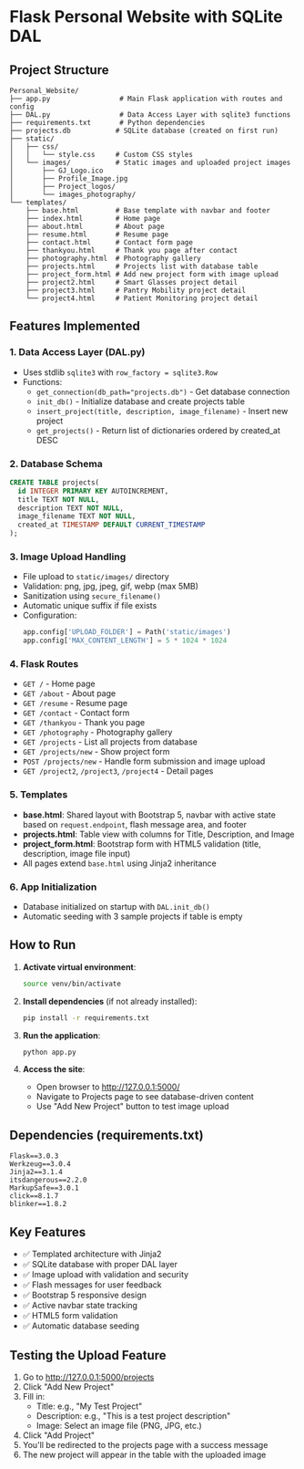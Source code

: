 # Flask Personal Website with SQLite DAL

## Project Structure

```
Personal_Website/
├── app.py                 # Main Flask application with routes and config
├── DAL.py                 # Data Access Layer with sqlite3 functions
├── requirements.txt       # Python dependencies
├── projects.db           # SQLite database (created on first run)
├── static/
│   ├── css/
│   │   └── style.css     # Custom CSS styles
│   └── images/           # Static images and uploaded project images
│       ├── GJ_Logo.ico
│       ├── Profile_Image.jpg
│       ├── Project_logos/
│       └── images_photography/
└── templates/
    ├── base.html         # Base template with navbar and footer
    ├── index.html        # Home page
    ├── about.html        # About page
    ├── resume.html       # Resume page
    ├── contact.html      # Contact form page
    ├── thankyou.html     # Thank you page after contact
    ├── photography.html  # Photography gallery
    ├── projects.html     # Projects list with database table
    ├── project_form.html # Add new project form with image upload
    ├── project2.html     # Smart Glasses project detail
    ├── project3.html     # Pantry Mobility project detail
    └── project4.html     # Patient Monitoring project detail
```

## Features Implemented

### 1. Data Access Layer (DAL.py)
- Uses stdlib `sqlite3` with `row_factory = sqlite3.Row`
- Functions:
  - `get_connection(db_path="projects.db")` - Get database connection
  - `init_db()` - Initialize database and create projects table
  - `insert_project(title, description, image_filename)` - Insert new project
  - `get_projects()` - Return list of dictionaries ordered by created_at DESC

### 2. Database Schema
```sql
CREATE TABLE projects(
  id INTEGER PRIMARY KEY AUTOINCREMENT,
  title TEXT NOT NULL,
  description TEXT NOT NULL,
  image_filename TEXT NOT NULL,
  created_at TIMESTAMP DEFAULT CURRENT_TIMESTAMP
);
```

### 3. Image Upload Handling
- File upload to `static/images/` directory
- Validation: png, jpg, jpeg, gif, webp (max 5MB)
- Sanitization using `secure_filename()`
- Automatic unique suffix if file exists
- Configuration:
  ```python
  app.config['UPLOAD_FOLDER'] = Path('static/images')
  app.config['MAX_CONTENT_LENGTH'] = 5 * 1024 * 1024
  ```

### 4. Flask Routes
- `GET /` - Home page
- `GET /about` - About page
- `GET /resume` - Resume page
- `GET /contact` - Contact form
- `GET /thankyou` - Thank you page
- `GET /photography` - Photography gallery
- `GET /projects` - List all projects from database
- `GET /projects/new` - Show project form
- `POST /projects/new` - Handle form submission and image upload
- `GET /project2`, `/project3`, `/project4` - Detail pages

### 5. Templates
- **base.html**: Shared layout with Bootstrap 5, navbar with active state based on `request.endpoint`, flash message area, and footer
- **projects.html**: Table view with columns for Title, Description, and Image
- **project_form.html**: Bootstrap form with HTML5 validation (title, description, image file input)
- All pages extend `base.html` using Jinja2 inheritance

### 6. App Initialization
- Database initialized on startup with `DAL.init_db()`
- Automatic seeding with 3 sample projects if table is empty

## How to Run

1. **Activate virtual environment**:
   ```bash
   source venv/bin/activate
   ```

2. **Install dependencies** (if not already installed):
   ```bash
   pip install -r requirements.txt
   ```

3. **Run the application**:
   ```bash
   python app.py
   ```

4. **Access the site**:
   - Open browser to http://127.0.0.1:5000/
   - Navigate to Projects page to see database-driven content
   - Use "Add New Project" button to test image upload

## Dependencies (requirements.txt)
```
Flask==3.0.3
Werkzeug==3.0.4
Jinja2==3.1.4
itsdangerous==2.2.0
MarkupSafe==3.0.1
click==8.1.7
blinker==1.8.2
```

## Key Features
- ✅ Templated architecture with Jinja2
- ✅ SQLite database with proper DAL layer
- ✅ Image upload with validation and security
- ✅ Flash messages for user feedback
- ✅ Bootstrap 5 responsive design
- ✅ Active navbar state tracking
- ✅ HTML5 form validation
- ✅ Automatic database seeding

## Testing the Upload Feature

1. Go to http://127.0.0.1:5000/projects
2. Click "Add New Project"
3. Fill in:
   - Title: e.g., "My Test Project"
   - Description: e.g., "This is a test project description"
   - Image: Select an image file (PNG, JPG, etc.)
4. Click "Add Project"
5. You'll be redirected to the projects page with a success message
6. The new project will appear in the table with the uploaded image
